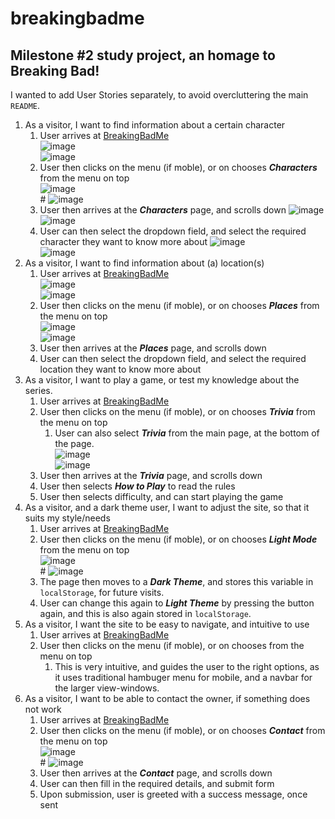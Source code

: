 # breakingbadme
## Milestone #2 study project, an homage to Breaking Bad!
I wanted to add User Stories separately, to avoid overcluttering the main `README`.

1. As a visitor, I want to find information about a certain character
    1. User arrives at [BreakingBadMe](https://michaeldijk.github.io/breakingbadme/index.html)<br>
    ![image](https://raw.githubusercontent.com/michaeldijk/breakingbadme/main/assets/readMeFiles/userStories/storyOneOne.png)<br>
    ![image](https://raw.githubusercontent.com/michaeldijk/breakingbadme/main/assets/readMeFiles/userStories/storyOneOneTwo.png)
    2. User then clicks on the menu (if moble), or on chooses ***Characters*** from the menu on top<br>
    ![image](https://raw.githubusercontent.com/michaeldijk/breakingbadme/main/assets/readMeFiles/userStories/storyOneTwoOne.png)<br>#
    ![image](https://raw.githubusercontent.com/michaeldijk/breakingbadme/main/assets/readMeFiles/userStories/storyOneTwoTwo.png)
    3. User then arrives at the ***Characters*** page, and scrolls down
    ![image](https://raw.githubusercontent.com/michaeldijk/breakingbadme/main/assets/readMeFiles/userStories/storyOneThreeOne.png)<br>
    ![image](https://raw.githubusercontent.com/michaeldijk/breakingbadme/main/assets/readMeFiles/userStories/storyOneThreeTwo.png)
    4. User can then select the dropdown field, and select the required character they want to know more about
    ![image](https://raw.githubusercontent.com/michaeldijk/breakingbadme/main/assets/readMeFiles/userStories/storyOneFourOne.png)<br>
    ![image](https://raw.githubusercontent.com/michaeldijk/breakingbadme/main/assets/readMeFiles/userStories/storyOneFourTwo.png)
2. As a visitor, I want to find information about (a) location(s)
    1. User arrives at [BreakingBadMe](https://michaeldijk.github.io/breakingbadme/index.html)<br>
    ![image](https://raw.githubusercontent.com/michaeldijk/breakingbadme/main/assets/readMeFiles/userStories/storyOneOne.png)<br>
    ![image](https://raw.githubusercontent.com/michaeldijk/breakingbadme/main/assets/readMeFiles/userStories/storyOneOneTwo.png)
    2. User then clicks on the menu (if moble), or on chooses ***Places*** from the menu on top<br>
    ![image](https://raw.githubusercontent.com/michaeldijk/breakingbadme/main/assets/readMeFiles/userStories/storyOneTwoOne.png)<br>
    ![image](https://raw.githubusercontent.com/michaeldijk/breakingbadme/main/assets/readMeFiles/userStories/storyOneTwoTwo.png)
    3. User then arrives at the ***Places*** page, and scrolls down
    4. User can then select the dropdown field, and select the required location they want to know more about
3. As a visitor, I want to play a game, or test my knowledge about the series.
    1. User arrives at [BreakingBadMe](https://michaeldijk.github.io/breakingbadme/index.html)
    2. User then clicks on the menu (if moble), or on chooses ***Trivia*** from the menu on top
        1. User can also select ***Trivia*** from the main page, at the bottom of the page.<br>
    ![image](https://raw.githubusercontent.com/michaeldijk/breakingbadme/main/assets/readMeFiles/userStories/storyOneTwoOne.png)<br>
    ![image](https://raw.githubusercontent.com/michaeldijk/breakingbadme/main/assets/readMeFiles/userStories/storyOneTwoTwo.png)
    3. User then arrives at the ***Trivia*** page, and scrolls down
    4. User then selects ***How to Play*** to read the rules
    5. User then selects difficulty, and can start playing the game
4. As a visitor, and a dark theme user, I want to adjust the site, so that it suits my style/needs
    1. User arrives at [BreakingBadMe](https://michaeldijk.github.io/breakingbadme/index.html)
    2. User then clicks on the menu (if moble), or on chooses ***Light Mode*** from the menu on top<br>
    ![image](https://raw.githubusercontent.com/michaeldijk/breakingbadme/main/assets/readMeFiles/userStories/storyOneTwoOne.png)<br>#
    ![image](https://raw.githubusercontent.com/michaeldijk/breakingbadme/main/assets/readMeFiles/userStories/storyOneTwoTwo.png)
    3. The page then moves to a ***Dark Theme***, and stores this variable in `localStorage`, for future visits.
    4. User can change this again to ***Light Theme*** by pressing the button again, and this is also again stored in `localStorage`.
5. As a visitor, I want the site to be easy to navigate, and intuitive to use
    1. User arrives at [BreakingBadMe](https://michaeldijk.github.io/breakingbadme/index.html)
    2. User then clicks on the menu (if moble), or on chooses from the menu on top
        1. This is very intuitive, and guides the user to the right options, as it uses traditional hambuger menu for mobile, and a navbar for the larger view-windows.
6. As a visitor, I want to be able to contact the owner, if something does not work
    1. User arrives at [BreakingBadMe](https://michaeldijk.github.io/breakingbadme/index.html)
    2. User then clicks on the menu (if moble), or on chooses ***Contact*** from the menu on top<br>
    ![image](https://raw.githubusercontent.com/michaeldijk/breakingbadme/main/assets/readMeFiles/userStories/storyOneTwoOne.png)<br>#
    ![image](https://raw.githubusercontent.com/michaeldijk/breakingbadme/main/assets/readMeFiles/userStories/storyOneTwoTwo.png)
    3. User then arrives at the ***Contact*** page, and scrolls down
    4. User can then fill in the required details, and submit form
    5. Upon submission, user is greeted with a success message, once sent